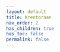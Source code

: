 ```yaml
---
layout: default
title: Krentoraan
nav_order: 2
has_children: true
has_toc: false
permalink: false
---
```


